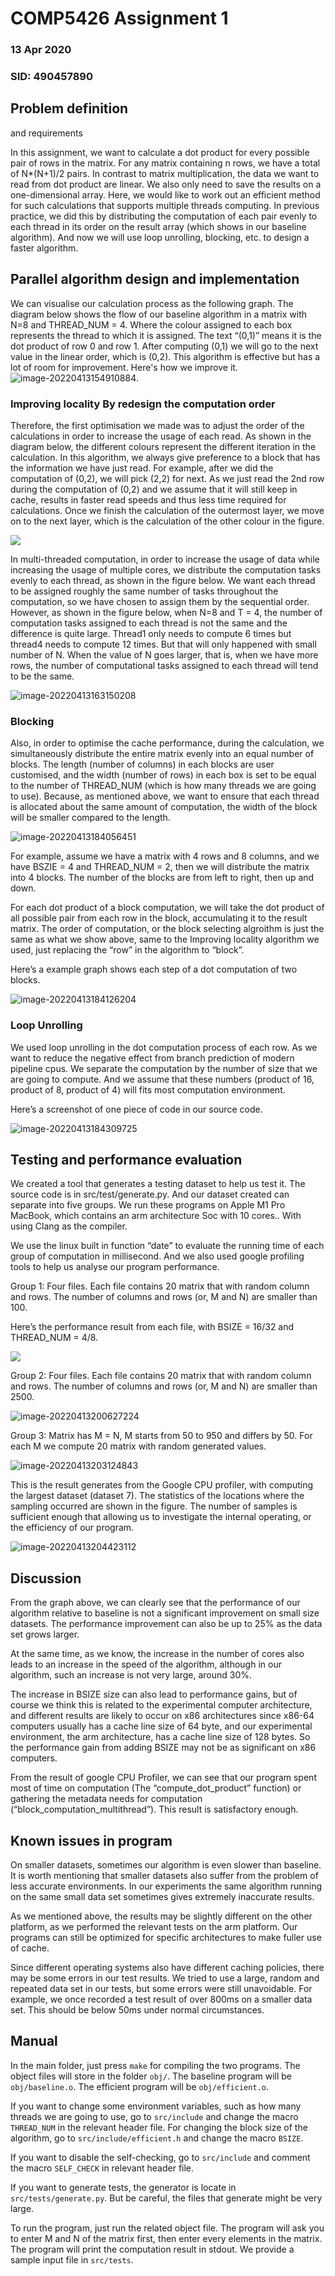 # COMP5426 Assignment 1

### 13 Apr 2020

### SID: 490457890



## Problem definition 
and requirements

In this assignment, we want to calculate a dot product for every possible pair of rows in the matrix. For any matrix containing n rows, we have a total of N*(N+1)/2 pairs. In contrast to matrix multiplication, the data we want to read from dot product are linear. We also only need to save the results on a one-dimensional array. Here, we would like to work out an efficient method for such calculations that supports multiple threads computing. In previous practice, we did this by distributing the computation of each pair evenly to each thread in its order on the result array (which shows in our baseline algorithm). And now we will use loop unrolling, blocking, etc. to design a faster algorithm.

## Parallel algorithm design and implementation

We can visualise our calculation process as the following graph. The diagram below shows the flow of our baseline algorithm in a matrix with N=8 and THREAD_NUM = 4. Where the colour assigned to each box represents the thread to which it is assigned. The text “(0,1)” means it is the dot product of row 0 and row 1. After computing (0,1) we will go to the next value in the linear order, which is (0,2). This algorithm is effective but has a lot of room for improvement. Here's how we improve it.![image-20220413154910884](image/image-20220413154910884.png).

###  Improving locality By redesign the computation order 

Therefore, the first optimisation we made was to adjust the order of the calculations in order to increase the usage of each read. As shown in the diagram below, the different colours represent the different iteration in the calculation. In this algorithm, we always give preference to a block that has the information we have just read. For example, after we did the computation of (0,2), we will pick (2,2) for next. As we just read the 2nd row during the computation of (0,2) and we assume that it will still keep in cache, results in faster read speeds and thus less time required for calculations. Once we finish the calculation of the outermost layer, we move on to the next layer, which is the calculation of the other colour in the figure.

![](image/image-20220413160322290.png)

In multi-threaded computation, in order to increase the usage of data while increasing the usage of multiple cores, we distribute the computation tasks evenly to each thread, as shown in the figure below. We want each thread to be assigned roughly the same number of tasks throughout the computation, so we have chosen to assign them by the sequential order. However, as shown in the figure below, when N=8 and T = 4, the number of computation tasks assigned to each thread is not the same and the difference is quite large. Thread1 only needs to compute 6 times but thread4 needs to compute 12 times. But that will only happened with small number of N. When the value of N goes larger, that is, when we have more rows, the number of computational tasks assigned to each thread will tend to be the same.

![image-20220413163150208](image/image-20220413163150208.png)

### Blocking

Also, in order to optimise the cache performance, during the calculation, we simultaneously distribute the entire matrix evenly into an equal number of blocks. The length (number of columns) in each blocks are user customised, and the width (number of rows) in each box is set to be equal to the number of THREAD_NUM (which is how many threads we are going to use). Because, as mentioned above, we want to ensure that each thread is allocated about the same amount of computation, the width of the block will be smaller compared to the length.

![image-20220413184056451](image/image-20220413184056451.png)

For example, assume we have a matrix with 4 rows and 8 columns, and we have BSZIE = 4 and THREAD_NUM = 2, then we will distribute the matrix into 4 blocks. The number of the blocks are from left to right, then up and down.

For each dot product of a block computation, we will take the dot product of all possible pair from each row in the block, accumulating it to the result matrix. The order of computation, or the block selecting algroithm is just the same as what we show above, same to the Improving locality algorithm we used, just replacing the “row” in the algorithm to “block”.

Here’s a example graph shows each step of a dot computation of two blocks.

![image-20220413184126204](image/image-20220413184126204.png)

### Loop Unrolling

We used loop unrolling in the dot computation process of each row.  As we want to reduce the negative effect from branch prediction of modern pipeline cpus. We separate the computation by the number of size that we are going to compute. And we assume that these numbers (product of 16, product of 8, product of 4) will fits most computation environment.



Here’s a screenshot of one piece of code in our source code.

![image-20220413184309725](image/image-20220413184309725.png)



## Testing and performance evaluation

We created a tool that generates a testing dataset to help us test it. The source code is in src/test/generate.py. And our dataset created can separate into five groups. We run these programs on Apple M1 Pro MacBook, which contains an arm architecture Soc with 10 cores.. With using Clang as the compiler.

We use the linux built in function “date” to evaluate the running time of each group of computation in millisecond. And we also used google profiling tools to help us analyse our program performance.

Group 1: Four files. Each file contains 20 matrix that with random column and rows. The number of columns and rows (or, M and N) are smaller than 100.

Here’s the performance result from each file, with BSIZE = 16/32 and THREAD_NUM = 4/8.

![](image/image-20220413200346288.png)

Group 2: Four files. Each file contains 20 matrix that with random column and rows. The number of columns and rows (or, M and N) are smaller than 2500.

![image-20220413200627224](image/image-20220413200627224.png)

Group 3: Matrix has M = N, M starts from 50 to 950 and differs by 50. For each M we compute 20 matrix with random generated values.

![image-20220413203124843](image/image-20220413203124843.png)

This is the result generates from the Google CPU profiler, with computing the largest dataset (dataset 7). The statistics of the locations where the sampling occurred are shown in the figure. The number of samples is sufficient enough that allowing us to  investigate the internal operating, or the efficiency of our program.

![image-20220413204423112](image/image-20220413204423112.png)

## Discussion

From the graph above, we can clearly see that the performance of our algorithm relative to baseline is not a significant improvement on small size datasets. The performance improvement can also be up to 25% as the data set grows larger.

At the same time, as we know, the increase in the number of cores also leads to an increase in the speed of the algorithm, although in our algorithm, such an increase is not very large, around 30%.

The increase in BSIZE size can also lead to performance gains, but of course we think this is related to the experimental computer architecture, and different results are likely to occur on x86 architectures since x86-64 computers usually has a cache line size of 64 byte, and our experimental environment, the arm architecture, has a cache line size of 128 bytes. So the performance gain from adding BSIZE may not be as significant on x86 computers.

From the result of google CPU Profiler, we can see that our program spent most of time on computation (The “compute_dot_product” function) or gathering the metadata needs for computation (“block_computation_multithread”). This result is satisfactory enough.

## Known issues in program

On smaller datasets, sometimes our algorithm is even slower than baseline. It is worth mentioning that smaller datasets also suffer from the problem of less accurate environments. In our experiments the same algorithm running on the same small data set sometimes gives extremely inaccurate results. 

As we mentioned above, the results may be slightly different on the other platform, as we performed the relevant tests on the arm platform. Our programs can still be optimized for specific architectures to make fuller use of cache.

Since different operating systems also have different caching policies, there may be some errors in our test results. We tried to use a large, random and repeated data set in our tests, but some errors were still unavoidable. For example, we once recorded a test result of over 800ms on a smaller data set. This should be below 50ms under normal circumstances.

## Manual 

In the main folder, just press `make` for compiling the two programs. The object files will store in the folder `obj/`. The baseline program will be  `obj/baseline.o`. The efficient program will be `obj/efficient.o`.

If you want to change some environment variables, such as how many threads we are going to use, go to `src/include` and change the macro `THREAD_NUM` in the relevant header file. For changing the block size of the algorithm, go to `src/include/efficient.h` and change the macro `BSIZE`.

If you want to disable the self-checking, go to `src/include` and comment the macro `SELF_CHECK` in relevant header file.

If you want to generate tests, the generator is locate in `src/tests/generate.py`. But be careful, the files that generate might be very large.

To run the program, just run the related object file. The program will ask you to enter M and N of the matrix first, then enter every elements in the matrix. The program will print the computation result in stdout. We provide a sample input file in `src/tests`.